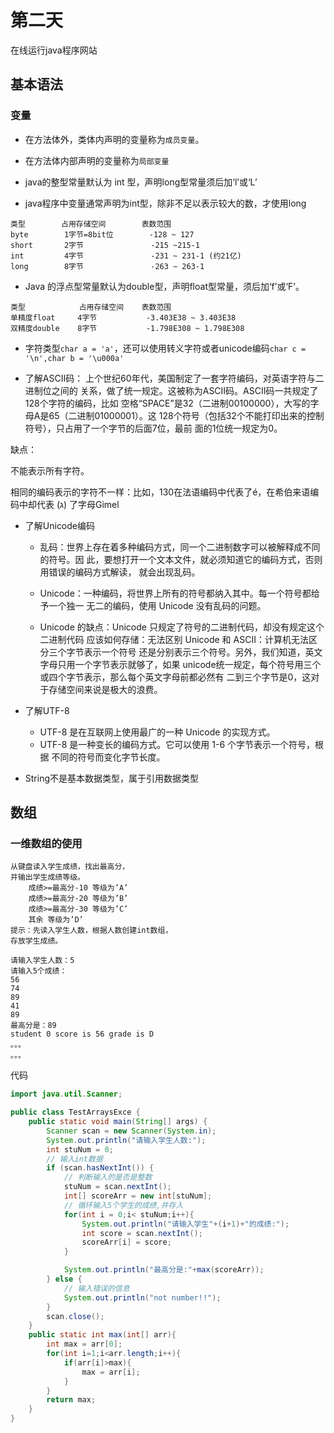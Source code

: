 # 第二天

在线运行java程序网站

## 基本语法

### 变量

- 在方法体外，类体内声明的变量称为`成员变量`。

- 在方法体内部声明的变量称为`局部变量`

- java的整型常量默认为 int 型，声明long型常量须后加‘l’或‘L’

- java程序中变量通常声明为int型，除非不足以表示较大的数，才使用long
```
类型        占用存储空间        表数范围
byte        1字节=8bit位        -128 ~ 127
short       2字节               -215 ~215-1 
int         4字节               -231 ~ 231-1 (约21亿)
long        8字节               -263 ~ 263-1
```

- Java 的浮点型常量默认为double型，声明float型常量，须后加‘f’或‘F’。
```
类型            占用存储空间    表数范围
单精度float     4字节           -3.403E38 ~ 3.403E38
双精度double    8字节           -1.798E308 ~ 1.798E308
```
- 字符类型`char a = 'a'`，还可以使用转义字符或者unicode编码`char c = '\n',char b = '\u000a'`

- 了解ASCII码：
上个世纪60年代，美国制定了一套字符编码，对英语字符与二进制位之间的
关系，做了统一规定。这被称为ASCII码。ASCII码一共规定了128个字符的编码，比如
空格“SPACE”是32（二进制00100000），大写的字母A是65（二进制01000001）。这
128个符号（包括32个不能打印出来的控制符号），只占用了一个字节的后面7位，最前
面的1位统一规定为0。

缺点：

不能表示所有字符。

相同的编码表示的字符不一样：比如，130在法语编码中代表了é，在希伯来语编码中却代表
(ג) 了字母Gimel

- 了解Unicode编码

    - 乱码：世界上存在着多种编码方式，同一个二进制数字可以被解释成不同的符号。因
此，要想打开一个文本文件，就必须知道它的编码方式，否则用错误的编码方式解读，
就会出现乱码。

    - Unicode：一种编码，将世界上所有的符号都纳入其中。每一个符号都给予一个独一
无二的编码，使用 Unicode 没有乱码的问题。

    - Unicode 的缺点：Unicode 只规定了符号的二进制代码，却没有规定这个二进制代码
应该如何存储：无法区别 Unicode 和 ASCII：计算机无法区分三个字节表示一个符号
还是分别表示三个符号。另外，我们知道，英文字母只用一个字节表示就够了，如果
unicode统一规定，每个符号用三个或四个字节表示，那么每个英文字母前都必然有
二到三个字节是0，这对于存储空间来说是极大的浪费。

- 了解UTF-8
    - UTF-8 是在互联网上使用最广的一种 Unicode 的实现方式。
    - UTF-8 是一种变长的编码方式。它可以使用 1-6 个字节表示一个符号，根据
不同的符号而变化字节长度。

- String不是基本数据类型，属于引用数据类型

## 数组

### 一维数组的使用

```
从键盘读入学生成绩，找出最高分，
并输出学生成绩等级。
    成绩>=最高分-10 等级为’A’ 
    成绩>=最高分-20 等级为’B’
    成绩>=最高分-30 等级为’C’ 
    其余 等级为’D’
提示：先读入学生人数，根据人数创建int数组，
存放学生成绩。

请输入学生人数：5
请输入5个成绩：
56
74
89
41
89
最高分是：89
student 0 score is 56 grade is D
。。。
。。。
```
代码
```java
import java.util.Scanner;

public class TestArraysExce {
    public static void main(String[] args) {
        Scanner scan = new Scanner(System.in);
        System.out.println("请输入学生人数:");
        int stuNum = 0;
        // 输入int数据
        if (scan.hasNextInt()) {
            // 判断输入的是否是整数
            stuNum = scan.nextInt();
            int[] scoreArr = new int[stuNum];
            // 循环输入5个学生的成绩,并存入
            for(int i = 0;i< stuNum;i++){
                System.out.println("请输入学生"+(i+1)+"的成绩:");
                int score = scan.nextInt();
                scoreArr[i] = score;
            }

            System.out.println("最高分是:"+max(scoreArr));
        } else {
            // 输入错误的信息
            System.out.println("not number!!");
        }
        scan.close();
    }
    public static int max(int[] arr){
        int max = arr[0];
        for(int i=1;i<arr.length;i++){
            if(arr[i]>max){
                max = arr[i];
            }
        }
        return max;
    }
}
```

